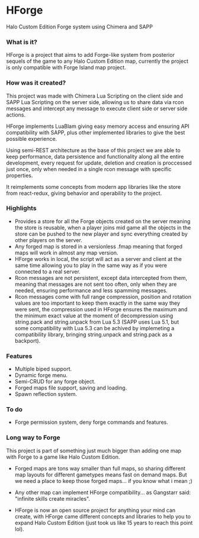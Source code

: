 # HForge
Halo Custom Edition Forge system using Chimera and SAPP

### What is it?
HForge is a project that aims to add Forge-like system from posterior sequels of the game to any Halo Custom Edition map, currently the project is only compatible with Forge Island map project.

### How was it created?
This project was made with Chimera Lua Scripting on the client side and SAPP Lua Scripting on the server side, allowing us to share data via rcon messages and intercept any message to execute client side or server side actions.

HForge implements LuaBlam giving easy memory access and ensuring API compatibility with SAPP, plus other implemented libraries to give the best possible experience.

Using semi-REST architecture as the base of this project we are able to keep performance, data persistence and functionality along all the entire development, every request for update, deletion and creation is proccessed just once, only when needed in a single rcon message with specific properties.

It reimplements some concepts from modern app libraries like the store from react-redux, giving behavior and operability to the project.

### Highlights
- Provides a store for all the Forge objects created on the server meaning the store is reusable, when a player joins mid game all the objects in the store can be pushed to the new player and sync everything created by other players on the server.
- Any forged map is stored in a versionless .fmap meaning that forged maps will work in almost any map version.
- HForge works in local, the script will act as a server and client at the same time allowing you to play in the same way as if you were connected to a real server.
- Rcon messages are not persistent, except data intercepted from them, meaning that messages are not sent too often, only when they are needed, ensuring performance and less spamming messages.
- Rcon messages come with full range compression, position and rotation values are too important to keep them exactly in the same way they were sent, the compression used in HForge ensures the maximum and the minimum exact value at the moment of decompression using string.pack and string.unpack from Lua 5.3 (SAPP uses Lua 5.1, but some compatibility with Lua 5.3 can be achived by implemeting a compatibility library, bringing string.unpack and string.pack as a backport).

### Features
- Multiple biped support.
- Dynamic forge menu.
- Semi-CRUD for any forge object.
- Forged maps file support, saving and loading.
- Spawn reflection system.

### To do
- Forge permission system, deny forge commands and features.

### Long way to Forge
This project is part of something just much bigger than adding one map with Forge to a game like Halo Custom Edition.

- Forged maps are tons way smaller than full maps, so sharing different map layouts for different gametypes means fast on demand maps. But we need a place to keep those forged maps... if you know what i mean ;)

- Any other map can implement HForge compatibility... as Gangstarr said: "infinite skills create miracles".

- HForge is now an open source project for anything your mind can create, with HForge came different concepts and libraries to help you to expand Halo Custom Edition (just took us like 15 years to reach this point lol).
